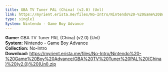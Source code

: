 ```yaml
---
title: GBA TV Tuner PAL (China) (v2.0) (Unl)
link: https://myrient.erista.me/files/No-Intro/Nintendo%20-%20Game%20Boy%20Advance/GBA%20TV%20Tuner%20PAL%20(China)%20(v2.0)%20(Unl).zip
type: single1
System: Nintendo - Game Boy Advance
---
```

<b>Game:</b> GBA TV Tuner PAL (China) (v2.0) (Unl)<br>
<b>System:</b> Nintendo - Game Boy Advance<br>
<b>Collection:</b> No-Intro<br>
<b>Download:</b> https://myrient.erista.me/files/No-Intro/Nintendo%20-%20Game%20Boy%20Advance/GBA%20TV%20Tuner%20PAL%20(China)%20(v2.0)%20(Unl).zip
